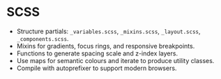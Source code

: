 # SCSS

- Structure partials: `_variables.scss`, `_mixins.scss`, `_layout.scss`, `_components.scss`.
- Mixins for gradients, focus rings, and responsive breakpoints.
- Functions to generate spacing scale and z-index layers.
- Use maps for semantic colours and iterate to produce utility classes.
- Compile with autoprefixer to support modern browsers.

